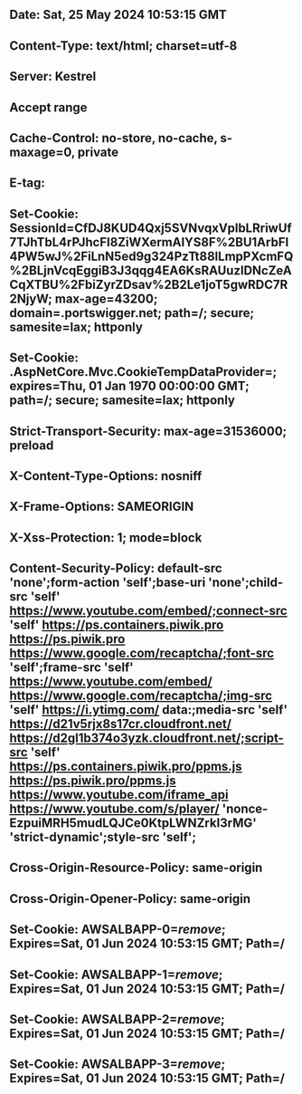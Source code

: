 ## Date: Sat, 25 May 2024 10:53:15 GMT

## Content-Type: text/html; charset=utf-8

## Server: Kestrel

## Accept range

## Cache-Control: no-store, no-cache, s-maxage=0, private

## E-tag:

## Set-Cookie: SessionId=CfDJ8KUD4Qxj5SVNvqxVplbLRriwUf7TJhTbL4rPJhcFI8ZiWXermAIYS8F%2BU1ArbFI4PW5wJ%2FiLnN5ed9g324PzTt88lLmpPXcmFQ%2BLjnVcqEggiB3J3qqg4EA6KsRAUuzlDNcZeACqXTBU%2FbiZyrZDsav%2B2Le1joT5gwRDC7R2NjyW; max-age=43200; domain=.portswigger.net; path=/; secure; samesite=lax; httponly

## Set-Cookie: .AspNetCore.Mvc.CookieTempDataProvider=; expires=Thu, 01 Jan 1970 00:00:00 GMT; path=/; secure; samesite=lax; httponly

## Strict-Transport-Security: max-age=31536000; preload

## X-Content-Type-Options: nosniff

## X-Frame-Options: SAMEORIGIN

## X-Xss-Protection: 1; mode=block

## Content-Security-Policy: default-src 'none';form-action 'self';base-uri 'none';child-src 'self' https://www.youtube.com/embed/;connect-src 'self' https://ps.containers.piwik.pro https://ps.piwik.pro https://www.google.com/recaptcha/;font-src 'self';frame-src 'self' https://www.youtube.com/embed/ https://www.google.com/recaptcha/;img-src 'self' https://i.ytimg.com/ data:;media-src 'self' https://d21v5rjx8s17cr.cloudfront.net/ https://d2gl1b374o3yzk.cloudfront.net/;script-src 'self' https://ps.containers.piwik.pro/ppms.js https://ps.piwik.pro/ppms.js https://www.youtube.com/iframe_api https://www.youtube.com/s/player/ 'nonce-EzpuiMRH5mudLQJCe0KtpLWNZrkI3rMG' 'strict-dynamic';style-src 'self';

## Cross-Origin-Resource-Policy: same-origin

## Cross-Origin-Opener-Policy: same-origin

## Set-Cookie: AWSALBAPP-0=_remove_; Expires=Sat, 01 Jun 2024 10:53:15 GMT; Path=/

## Set-Cookie: AWSALBAPP-1=_remove_; Expires=Sat, 01 Jun 2024 10:53:15 GMT; Path=/

## Set-Cookie: AWSALBAPP-2=_remove_; Expires=Sat, 01 Jun 2024 10:53:15 GMT; Path=/

## Set-Cookie: AWSALBAPP-3=_remove_; Expires=Sat, 01 Jun 2024 10:53:15 GMT; Path=/

